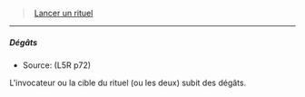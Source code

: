 ﻿> [Lancer un rituel](hd_l5r_rituals.md)

---

##### Dégâts

- Source: (L5R p72)

L'invocateur ou la cible du rituel (ou les deux) subit des dégâts.

